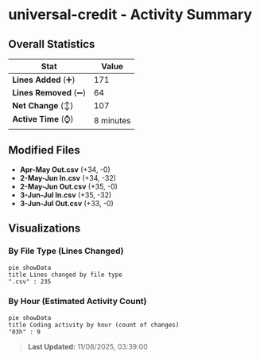 # universal-credit - Activity Summary 

## Overall Statistics

| Stat                   | Value                                                             |
| ---------------------- | ----------------------------------------------------------------- |
| **Lines Added** (➕)   | 171                                          |
| **Lines Removed** (➖) | 64                                        |
| **Net Change** (↕)    | 107                |
| **Active Time** (⌚)   | 8 minutes |


## Modified Files
- **Apr-May Out.csv** (+34, -0)
- **2-May-Jun In.csv** (+34, -32)
- **2-May-Jun Out.csv** (+35, -0)
- **3-Jun-Jul In.csv** (+35, -32)
- **3-Jun-Jul Out.csv** (+33, -0)

## Visualizations

### By File Type (Lines Changed)

```mermaid
pie showData
title Lines changed by file type
".csv" : 235
```

### By Hour (Estimated Activity Count)

```mermaid
pie showData
title Coding activity by hour (count of changes)
"03h" : 9
```


> **Last Updated:** 11/08/2025, 03:39:00